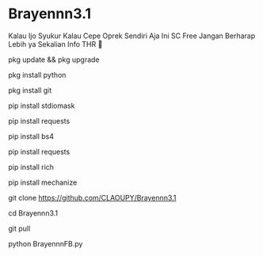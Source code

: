 # Brayennn3.1

Kalau Ijo Syukur Kalau Cepe Oprek Sendiri Aja
Ini SC Free Jangan Berharap Lebih ya
Sekalian Info THR 🗿

pkg update && pkg upgrade

pkg install python

pkg install git

pip install stdiomask

pip install requests

pip install bs4

pip install requests

pip install rich

pip install mechanize

git clone https://github.com/CLAOUPY/Brayennn3.1

cd Brayennn3.1

git pull

python BrayennnFB.py
